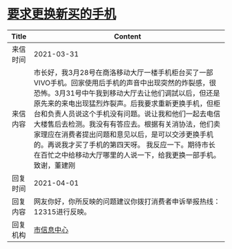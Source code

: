 # <a href="http://www.shangluo.gov.cn/zmhd/ldxxxx.jsp?urltype=leadermail.LeaderMailContentUrl&wbtreeid=1112&leadermailid=7085">要求更换新买的手机</a>
|Title|Content|
|:---:|---|
|来信时间|2021-03-31|
|来信内容|市长好，我3月28号在商洛移动大厅一楼手机柜台买了一部VIVO手机。回家使用后手机的声音中出现突然的炸裂感，很恐怖。3月31号中午我到移动大厅去让他们调試以后，但还是原先来的来电出现猛烈炸裂声。后我要求重新更换手机，但柜台和负责人员说这个手机没有问题。说让我和他们一起去电信大楼售后去检测。我没有有答应去。根据有关消协法，他们卖家理应在消费者提出问题和意见以后，是可以交涉更换手机的。再说我才买了手机的第四天呀。 我反应一下。期待市长在百忙之中给移动大厅哪里的人说一下，给我更换一部手机。 致谢，董建刚|
|回复时间|2021-04-01|
|回复内容|网友你好，你所反映的问题建议你拨打消费者申诉举报热线：12315进行反映。|
|回复机构|<a href="../../categories/agencies/市信息中心.md">市信息中心</a>|
